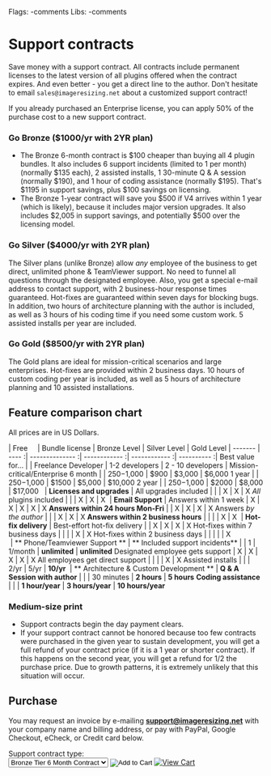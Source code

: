 Flags: -comments
Libs: -comments

# Support contracts

Save money with a support contract. All contracts include permanent licenses to the latest version of all plugins offered when the contract expires. And even better - you get a direct line to the author. Don't hesitate to email `sales@imageresizing.net` about a customized support contract!

If you already purchased an Enterprise license, you can apply 50% of the purchase cost to a new support contract. 

### Go Bronze ($1000/yr with 2YR plan)

* The Bronze 6-month contract is $100 cheaper than buying all 4 plugin bundles. It also includes 6 support incidents (limited to 1 per month) (normally $135 each), 2 assisted installs, 1 30-minute Q & A session (normally $190), and 1 hour of coding assistance (normally $195). That's $1195 in support savings, plus $100 savings on licensing. 
* The Bronze 1-year contract will save you $500 if V4 arrives within 1 year (which is likely), because it includes major version upgrades. It also includes $2,005 in support savings, and potentially $500 over the licensing model.

### Go Silver ($4000/yr with 2YR plan)

The Silver plans (unlike Bronze) allow *any* employee of the business to get direct, unlimited phone & TeamViewer support. No need to funnel all questions through the designated employee. Also, you get a special e-mail address to contact support, with 2 business-hour response times guaranteed. Hot-fixes are guaranteed within seven days for blocking bugs. In addition, two hours of architecture planning with the author is included, as well as 3 hours of his coding time if you need some custom work. 5 assisted installs per year are included.

### Go Gold  ($8500/yr with 2YR plan)

The Gold plans are ideal for mission-critical scenarios and large enterprises. Hot-fixes are provided within 2 business days. 10 hours of custom coding per year is included, as well as 5 hours of architecture planning and 10 assisted installations. 



## Feature comparison chart

All prices are in US Dollars.

| Free&nbsp;&nbsp;&nbsp;&nbsp; | Bundle license | Bronze Level | Silver Level | Gold Level |
------- | ---- :| -------------- :| ------------ :| ------------ :| ---------- :|
Best value for... |   | Freelance Developer | 1-2 developers | 2 - 10 developers | Mission-critical/Enterprise
6 month |      |    $250-$1,000 |         $900 |       $3,000 |     $6,000
1 year  |      |    $250-$1,000 |        $1500 |       $5,000 |    $10,000
2 year  |      |    $250-$1,000 |        $2000 |       $8,000 |    $17,000
 &nbsp; |
**Licenses and upgrades** |
All upgrades included | | | X | X | X 
*All* plugins included | | | X | X | X
 &nbsp;| 
**Email Support**  |
Answers within 1 week | X | X | X | X | X
**Answers within 24 hours Mon-Fri** | | X | X | X | X
Answers *by the author* |   |   | X | X | X 
**Answers within 2 business hours** | | | | X | X 
 &nbsp;| 
**Hot-fix delivery** |
Best-effort hot-fix delivery |   | X | X | X | X 
Hot-fixes within 7 business days | | | | X | X
Hot-fixes within 2 business days | | | | | X  
 &nbsp;| 
** Phone/Teamviewer Support ** | 
** Included support incidents** |   | 1 | 1/month | **unlimited** | **unlimited**
Designated employee gets support | X | X | X | X | X 
All employees get direct support | | | | X | X 
Assisted installs |   |   | 2/yr | 5/yr | **10/yr** 
 &nbsp;| 
** Architecture & Custom Development ** | 
**Q & A Session with author** | | | 30 minutes | **2 hours** | **5 hours**
**Coding assistance** | | | **1 hour/year** | **3 hours/year** | **10 hours/year** 

<script type="javascript">/*
$(window).ready(function(){
	('table td:contains("x"):not(:contains("i"))').empty().append($('<img src="http://www.easyvectors.com/assets/images/vectors/afbig/apply-checkmark-clip-art.jpg" width="20" height="20" alt="x" />'));
});*/
</script>

### Medium-size print

* Support contracts begin the day payment clears.
* If your support contract cannot be honored because too few contracts were purchased in the given year to sustain development, you will get a full refund of your contract price (if it is a 1 year or shorter contract). If this happens on the second year, you will get a refund for 1/2 the purchase price. Due to growth patterns, it is extremely unlikely that this situation will occur.


## Purchase

You may request an invoice by e-mailing **support@imageresizing.net** with your company name and billing address, or pay with PayPal, Google Checkout, eCheck, or Credit card below.

<form action="https://www.e-junkie.com/ecom/gb.php?c=cart&amp;i=1087334&amp;cl=41912&amp;ejc=2" target="ej_ejc" method="POST" accept-charset="UTF-8">
Support contract type:<br/>
<select name="o1">
<option value="Bronze Tier 6 Month Contract">Bronze Tier 6 Month Contract</option>
<option value="Bronze Tier 1 Year Contract">Bronze Tier 1 Year Contract</option>
<option value="Bronze Tier 2 Year Contract">Bronze Tier 2 Year Contract</option>
<option value="Silver Tier 6 Month Contract">Silver Tier 6 Month Contract</option>
<option value="Silver Tier 1 Year Contract">Silver Tier 1 Year Contract</option>
<option value="Silver Tier 2 Year Contract">Silver Tier 2 Year Contract</option>
<option value="Gold Tier 6 Month Contract">Gold Tier 6 Month Contract</option>
<option value="Gold Tier 1 Year Contract">Gold Tier 1 Year Contract</option>
<option value="Gold Tier 2 Year Contract">Gold Tier 2 Year Contract</option>
</select>
<input type="image" src="http://www.e-junkie.com/ej/ej_add_to_cart.gif" border="0"  alt="Add to Cart" class="ec_ejc_thkbx" onClick="javascript:return EJEJC_lc(this.parentNode);"/>
<a href="https://www.e-junkie.com/ecom/gb.php?c=cart&amp;cl=41912&amp;ejc=2" target="ej_ejc" class="ec_ejc_thkbx" onClick="javascript:return EJEJC_lc(this);"><img src="http://www.e-junkie.com/ej/ej_view_cart.gif" border="0" alt="View Cart"/></a>
</form>
<script language="javascript" type="text/javascript">
<!--
function EJEJC_lc(th) { return false; }
// -->
</script>
<script src='http://www.e-junkie.com/ecom/box.js' type='text/javascript'></script>